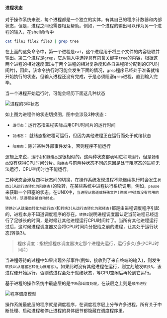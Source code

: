 ####  进程状态

对于操作系统来说，每个进程都是一个独立的实体，有其自己的程序计数器和内部状态，但是，进程之间也需要相互帮助。例如，一个进程的输出可以作为另一个进程的输入，在shell命令中

```bash
cat file1 file2 file3 | grep tree
```

在上面的这条命令中，第一个进程是`cat`，这个进程用于将三个文件的内容级联并输出。第二个进程是`grep`，它从输入中选择具有包含关键字`tree`的内容，根据这两个进程的相对速度(取决于两个进程的相对复杂度和各自进程所分配到的CPU时间片)，因此，该命令执行时可能会发生下面的情况，`grep`程序已经处于准备就绪开始执行的状态，但输入进程还没有完成，于是必须阻塞`grep`进程，直到输入完毕。

当一个进程开始运行时，可能会经历下面这几种状态

![进程的3种状态](../../../WorkSpace/notes/img/%E8%BF%9B%E7%A8%8B%E7%9A%843%E7%A7%8D%E7%8A%B6%E6%80%81-6610149.png)

如上图为进程件的状态切换图，图中会涉及3种状态：

- `运行态`：运行态指进程实际占用CPU时间片的运行时间

- `就绪态`： 就绪态指进程可运行，但因为其他进程正在运行而处于就绪状态
- `阻塞态`：除非某种外部事件发生，否则程序不能运行

逻辑上来说，`运行态`和`就绪态`是很相似的。这两种状态都表明进程`可运行`，但是`就绪态`没有获得CPU时间分片。`阻塞态`与前两种状态不同的原因是处于阻塞态的进程无法运行，CPU空闲时也不能运行。

三种状态会涉及四种状态间的切换，在操作系统发现进程不能继续执行时会发生`状态1(从运行态转化为阻塞态)`的轮转，在某些系统中进程执行系统调用，例如，`pause`来获取一个阻塞的状态。在UNIX中，`当进程从管道或特殊文件(终端)中读取没有可用的输入时，该进程会被自动终止。`

`转换2(从就绪态转化为运行态)`和`转换3(从运行态转化为就绪态)`都是由进程调度程序引起的，进程本身不知道调度程序的存在。`转换2`说明进程调度器认定当前进程已经运行了足够长的时间，是时候让其他进程运行CPU时间片了。当所有其他进程运行过后，这时候进程调度器又会将CPU时间片分配给之前的进程，让其处于运行状态(转换3)。

> 程序调度：指根据程序调度器决定那个进程先运行，运行多久(多少CPU时间片)

当进程等待的过程中如果出现外部事件(例如，接收到了来自终端的输入)，则发生`转换4(从阻塞态转化为就绪态)`。如果此时没有其他进程在运行，则立刻触发`转换3`，该进程便开始运行，否则该进程会处于就绪状态，等CPU空闲后再轮到它运行。

基于进程的操作系统中最底层的是`中断`和`调度处理`，在该层之上则是`顺序进程`

![程序调度模型](../../../WorkSpace/notes/img/%E7%A8%8B%E5%BA%8F%E8%B0%83%E5%BA%A6%E6%A8%A1%E5%9E%8B-6610183.png)

操作系统最底层的程序就是调度程序，在调度程序层上分布许多进程。所有关于中断处理、启动进程和停止进程的具体细节都隐藏在调度程序里。


